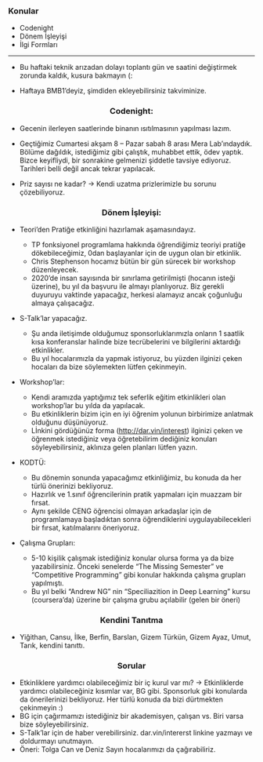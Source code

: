 ### Konular

- Codenight
- Dönem İşleyişi
- İlgi Formları

---

- Bu haftaki teknik arızadan dolayı toplantı gün ve saatini değiştirmek zorunda kaldık, kusura bakmayın (:

- Haftaya BMB1’deyiz, şimdiden ekleyebilirsiniz takviminize.

<center><h3>Codenight:</h3></center>

- Gecenin ilerleyen saatlerinde binanın ısıtılmasının yapılması lazım.

- Geçtiğimiz Cumartesi akşam 8 – Pazar sabah 8 arası Mera Lab’ındaydık. Bölüme dağıldık, istediğimiz gibi çalıştık, muhabbet ettik, ödev yaptık. Bizce keyifliydi, bir sonrakine gelmenizi şiddetle tavsiye ediyoruz. Tarihleri belli değil ancak tekrar yapılacak.

- Priz sayısı ne kadar? -> Kendi uzatma prizlerimizle bu sorunu çözebiliyoruz.

<center><h3>Dönem İşleyişi:</h3></center>

- Teori’den Pratiğe etkinliğini hazırlamak aşamasındayız.
    - TP fonksiyonel programlama hakkında öğrendiğimiz teoriyi pratiğe dökebileceğimiz, 0dan başlayanlar için de uygun olan bir etkinlik.
    - Chris Stephenson hocamız bütün bir gün sürecek bir workshop düzenleyecek.
    - 2020’de insan sayısında bir sınırlama getirilmişti (hocanın isteği üzerine), bu yıl da başvuru ile almayı planlıyoruz. Biz gerekli duyuruyu vaktinde yapacağız, herkesi alamayız ancak çoğunluğu almaya çalışacağız.

- S-Talk’lar yapacağız.
    - Şu anda iletişimde olduğumuz sponsorluklarımızla onların 1 saatlik kısa konferanslar halinde bize tecrübelerini ve bilgilerini aktardığı etkinlikler.
    - Bu yıl hocalarımızla da yapmak istiyoruz, bu yüzden ilginizi çeken hocaları da bize söylemekten lütfen çekinmeyin.

- Workshop’lar:
    - Kendi aramızda yaptığımız tek seferlik eğitim etkinlikleri olan workshop’lar bu yılda da yapılacak.
    - Bu etkinliklerin bizim için en iyi öğrenim yolunun birbirimize anlatmak olduğunu düşünüyoruz.
    - Lİnkini gördüğünüz forma (http://dar.vin/interest) ilginizi çeken ve öğrenmek istediğiniz veya öğretebilirim dediğiniz konuları söyleyebilirsiniz, aklınıza gelen planları lütfen yazın.

- KODTÜ:
    - Bu dönemin sonunda yapacağımız etkinliğimiz, bu konuda da her türlü önerinizi bekliyoruz.
    - Hazırlık ve 1.sınıf öğrencilerinin pratik yapmaları için muazzam bir fırsat.
    - Aynı şekilde CENG öğrencisi olmayan arkadaşlar için de programlamaya başladıktan sonra öğrendiklerini uygulayabilecekleri bir fırsat, katılmalarını öneriyoruz.

- Çalışma Grupları:
    - 5-10 kişilik çalışmak istediğiniz konular olursa forma ya da bize yazabilirsiniz. Önceki senelerde “The Missing Semester” ve “Competitive Programming” gibi konular hakkında çalışma grupları yapılmıştı.
    - Bu yıl belki “Andrew NG” nin “Speciliazition in Deep Learning” kursu (coursera’da) üzerine bir çalışma grubu açılabilir (gelen bir öneri)

<center><h3>Kendini Tanıtma</h3></center>

- Yiğithan, Cansu, İlke, Berfin, Barslan, Gizem Türkün, Gizem Ayaz, Umut, Tarık, kendini tanıttı.

<center><h3>Sorular</h3></center>

- Etkinliklere yardımcı olabileceğimiz bir iç kurul var mı? -> Etkinliklerde yardımcı olabileceğiniz kısımlar var, BG gibi. Sponsorluk gibi konularda da önerilerinizi bekliyoruz. Her türlü konuda da bizi dürtmekten çekinmeyin :)
- BG için çağırmamızı istediğiniz bir akademisyen, çalışan vs. Biri varsa bize söyleyebilirsiniz.
- S-Talk’lar için de haber verebilirsiniz. dar.vin/intererst linkine yazmayı ve doldurmayı unutmayın.
- Öneri: Tolga Can ve Deniz Sayın hocalarımızı da çağırabiliriz. 